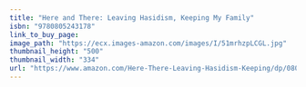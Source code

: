```yaml
---
title: "Here and There: Leaving Hasidism, Keeping My Family"
isbn: "9780805243178"
link_to_buy_page:
image_path: "https://ecx.images-amazon.com/images/I/51mrhzpLCGL.jpg"
thumbnail_height: "500"
thumbnail_width: "334"
url: "https://www.amazon.com/Here-There-Leaving-Hasidism-Keeping/dp/0805243178"
---
```


